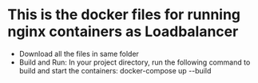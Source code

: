 # This is the docker files for running nginx containers as Loadbalancer
* Download all the files in same folder
* Build and Run:
  In your project directory, run the following command to build and start the containers:
  docker-compose up --build

